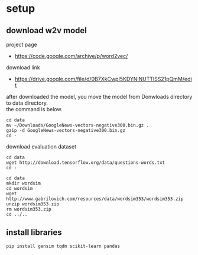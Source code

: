 # setup

## download w2v model

project page
- https://code.google.com/archive/p/word2vec/

download link
- https://drive.google.com/file/d/0B7XkCwpI5KDYNlNUTTlSS21pQmM/edit

after downloaded the model, you move the model from Donwloads directory to data directory.  
the command is below.

```shell
cd data
mv ~/Downloads/GoogleNews-vectors-negative300.bin.gz .
gzip -d GoogleNews-vectors-negative300.bin.gz
cd -
```

download evaluation dataset

```shell
cd data
wget http://download.tensorflow.org/data/questions-words.txt
cd -
```

```shell
cd data
mkdir wordsim
cd wordsim
wget http://www.gabrilovich.com/resources/data/wordsim353/wordsim353.zip
unzip wordsim353.zip
rm wordsim353.zip
cd ../..

```

## install libraries

```shell
pip install gensim tqdm scikit-learn pandas
```
